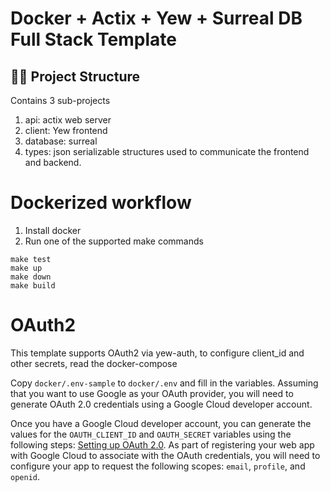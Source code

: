 # Docker + Actix + Yew + Surreal DB Full Stack Template

## 👨‍💻 Project Structure

Contains 3 sub-projects

1. api: actix web server
2. client: Yew frontend
3. database: surreal
4. types: json serializable structures used to communicate the frontend and backend.

# Dockerized workflow

1. Install docker
2. Run one of the supported make commands

```
make test
make up
make down
make build
```

# OAuth2

This template supports OAuth2 via yew-auth, to configure client_id and other secrets, read the docker-compose

Copy `docker/.env-sample` to `docker/.env` and fill in the variables. Assuming that you want to use Google as your OAuth provider, you will need to generate OAuth 2.0 credentials using a Google Cloud developer account.

Once you have a Google Cloud developer account, you can generate the values for the `OAUTH_CLIENT_ID` and `OAUTH_SECRET` variables using the following steps: [Setting up OAuth 2.0](https://support.google.com/cloud/answer/6158849?hl=en). As part of registering your web app with Google Cloud to associate with the OAuth credentials, you will need to configure your app to request the following scopes: `email`, `profile`, and `openid`.
